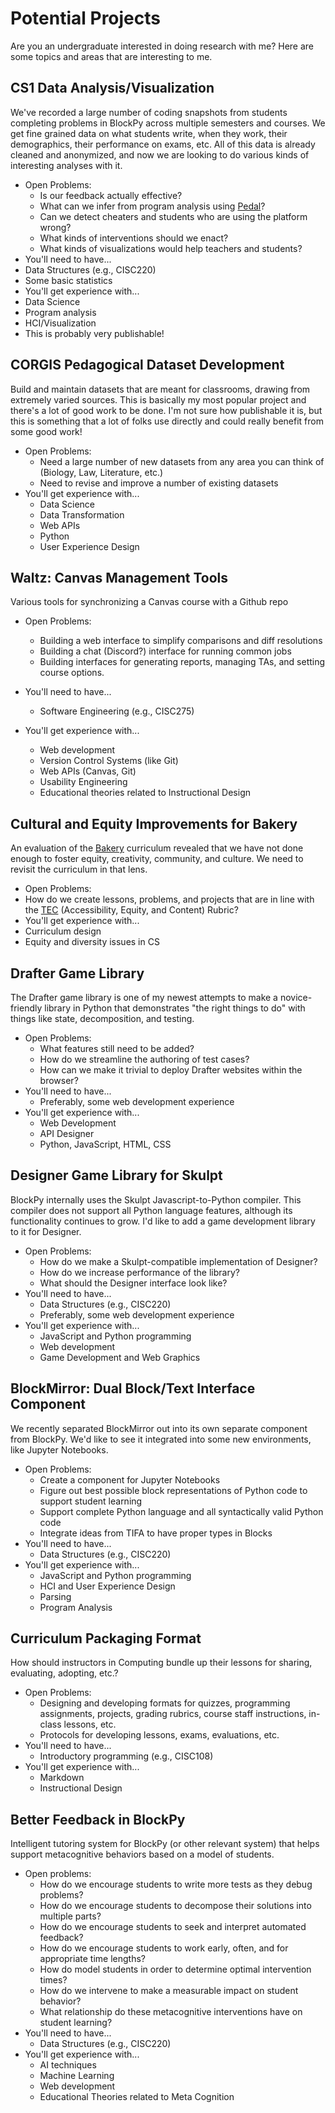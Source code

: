 # Potential Projects

Are you an undergraduate interested in doing research with me? Here are some topics and areas that are interesting to me.

## CS1 Data Analysis/Visualization

We've recorded a large number of coding snapshots from students completing problems in BlockPy across multiple semesters and courses. We get fine grained data on what students write, when they work, their demographics, their performance on exams, etc. All of this data is already cleaned and anonymized, and now we are looking to do various kinds of interesting analyses with it.

* Open Problems:
  * Is our feedback actually effective?
  * What can we infer from program analysis using [Pedal](https://github.com/acbart/pedal)?
  * Can we detect cheaters and students who are using the platform wrong?
  * What kinds of interventions should we enact?
  * What kinds of visualizations would help teachers and students?
 * You'll need to have...
  * Data Structures (e.g., CISC220)
  * Some basic statistics
 * You'll get experience with...
  * Data Science
  * Program analysis
  * HCI/Visualization
 * This is probably very publishable!

## CORGIS Pedagogical Dataset Development

Build and maintain datasets that are meant for classrooms, drawing from extremely varied sources. This is basically my most popular project and there's a lot of good work to be done. I'm not sure how publishable it is, but this is something that a lot of folks use directly and could really benefit from some good work!

* Open Problems:
  * Need a large number of new datasets from any area you can think of (Biology, Law, Literature, etc.)
  * Need to revise and improve a number of existing datasets
* You'll get experience with...
  * Data Science
  * Data Transformation
  * Web APIs
  * Python
  * User Experience Design

## Waltz: Canvas Management Tools

Various tools for synchronizing a Canvas course with a Github repo

* Open Problems:
  * Building a web interface to simplify comparisons and diff resolutions
  * Building a chat (Discord?) interface for running common jobs
  * Building interfaces for generating reports, managing TAs, and setting course options.

* You'll need to have...
  * Software Engineering (e.g., CISC275)
* You'll get experience with...
  * Web development
  * Version Control Systems (like Git)
  * Web APIs (Canvas, Git)
  * Usability Engineering
  * Educational theories related to Instructional Design
 
## Cultural and Equity Improvements for Bakery

An evaluation of the [Bakery]() curriculum revealed that we have not done enough to foster equity, creativity, community, and culture. We need to revisit the curriculum in that lens.

* Open Problems:
 * How do we create lessons, problems, and projects that are in line with the [TEC](https://dl.acm.org/doi/pdf/10.1145/3371155) (Accessibility, Equity, and Content) Rubric?
* You'll get experience with...
 * Curriculum design
 * Equity and diversity issues in CS

## Drafter Game Library

The Drafter game library is one of my newest attempts to make a novice-friendly library in Python that demonstrates "the right things to do" with things like state, decomposition, and testing.

* Open Problems:
  * What features still need to be added?
  * How do we streamline the authoring of test cases?
  * How can we make it trivial to deploy Drafter websites within the browser?
* You'll need to have...
  * Preferably, some web development experience
* You'll get experience with...
  * Web Development
  * API Designer
  * Python, JavaScript, HTML, CSS
 
## Designer Game Library for Skulpt

BlockPy internally uses the Skulpt Javascript-to-Python compiler. This compiler does not support all Python language features, although its functionality continues to grow. I'd like to add a game development library to it for Designer.

* Open Problems:
  * How do we make a Skulpt-compatible implementation of Designer?
  * How do we increase performance of the library?
  * What should the Designer interface look like?
* You'll need to have...
  * Data Structures (e.g., CISC220)
  * Preferably, some web development experience
* You'll get experience with...
  * JavaScript and Python programming
  * Web development
  * Game Development and Web Graphics

## BlockMirror: Dual Block/Text Interface Component

We recently separated BlockMirror out into its own separate component from BlockPy. We'd like to see it integrated into some new environments, like Jupyter Notebooks.

* Open Problems:
  * Create a component for Jupyter Notebooks
  * Figure out best possible block representations of Python code to support student learning
  * Support complete Python language and all syntactically valid Python code
  * Integrate ideas from TIFA to have proper types in Blocks
* You'll need to have...
  * Data Structures (e.g., CISC220)
* You'll get experience with...
  * JavaScript and Python programming
  * HCI and User Experience Design
  * Parsing
  * Program Analysis

## Curriculum Packaging Format

How should instructors in Computing bundle up their lessons for sharing, evaluating, adopting, etc.?

* Open Problems:
  * Designing and developing formats for quizzes, programming assignments, projects, grading rubrics, course staff instructions, in-class lessons, etc.
  * Protocols for developing lessons, exams, evaluations, etc.
* You'll need to have...
  * Introductory programming (e.g., CISC108)
* You'll get experience with...
  * Markdown
  * Instructional Design
  
## Better Feedback in BlockPy

Intelligent tutoring system for BlockPy (or other relevant system) that helps support metacognitive behaviors based on a model of students.

* Open problems:
  * How do we encourage students to write more tests as they debug problems?
  * How do we encourage students to decompose their solutions into multiple parts?
  * How do we encourage students to seek and interpret automated feedback?
  * How do we encourage students to work early, often, and for appropriate time lengths?
  * How do model students in order to determine optimal intervention times?
  * How do we intervene to make a measurable impact on student behavior?
  * What relationship do these metacognitive interventions have on student learning?
* You'll need to have...
  * Data Structures (e.g., CISC220)
* You'll get experience with...
  * AI techniques
  * Machine Learning
  * Web development
  * Educational Theories related to Meta Cognition
  
